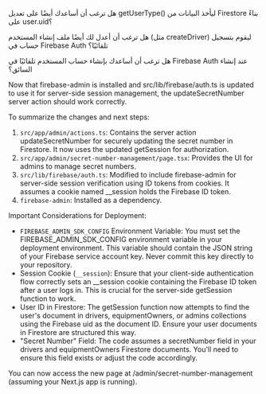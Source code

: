 هل ترغب أن أساعدك أيضًا على تعديل getUserType() ليأخذ البيانات من Firestore بناءً على user.uid؟

هل ترغب أن أعدل لك أيضًا ملف إنشاء المستخدم (مثل createDriver) ليقوم بتسجيل حساب في Firebase Auth تلقائيًا؟

هل ترغب أن أساعدك بإنشاء حساب المستخدم تلقائيًا في Firebase Auth عند إنشاء السائق؟


Now that firebase-admin is installed and src/lib/firebase/auth.ts is updated to use it for server-side session management, the updateSecretNumber
  server action should work correctly.

  To summarize the changes and next steps:


   1. `src/app/admin/actions.ts`: Contains the server action updateSecretNumber for securely updating the secret number in Firestore. It now uses the
      updated getSession for authorization.
   2. `src/app/admin/secret-number-management/page.tsx`: Provides the UI for admins to manage secret numbers.
   3. `src/lib/firebase/auth.ts`: Modified to include firebase-admin for server-side session verification using ID tokens from cookies. It assumes a
      cookie named __session holds the Firebase ID token.
   4. `firebase-admin`: Installed as a dependency.


  Important Considerations for Deployment:


   * `FIREBASE_ADMIN_SDK_CONFIG` Environment Variable: You must set the FIREBASE_ADMIN_SDK_CONFIG environment variable in your deployment environment.
     This variable should contain the JSON string of your Firebase service account key. Never commit this key directly to your repository.
   * Session Cookie (`__session`): Ensure that your client-side authentication flow correctly sets an __session cookie containing the Firebase ID token
     after a user logs in. This is crucial for the server-side getSession function to work.
   * User ID in Firestore: The getSession function now attempts to find the user's document in drivers, equipmentOwners, or admins collections using the
     Firebase uid as the document ID. Ensure your user documents in Firestore are structured this way.
   * "Secret Number" Field: The code assumes a secretNumber field in your drivers and equipmentOwners Firestore documents. You'll need to ensure this
     field exists or adjust the code accordingly.

  You can now access the new page at /admin/secret-number-management (assuming your Next.js app is running).












